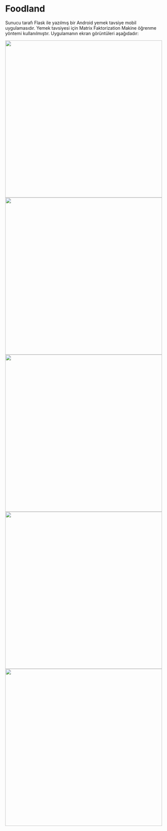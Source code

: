 # Foodland
Sunucu tarafı Flask ile yazılmış bir Android yemek tavsiye mobil uygulamasıdır.  Yemek tavsiyesi için Matrix Faktorization Makine öğrenme yöntemi kullanılmıştır. Uygulamanın ekran  görüntüleri aşağıdadır:

<img    src="https://github.com/mertakkara/NePisirsem/blob/master/Screenshot_1606755691.png" width="500" height="500">
<img src="https://github.com/mertakkara/NePisirsem/blob/master/Screenshot_1606755802.png" width="500" height="500">
<img   src="https://github.com/mertakkara/NePisirsem/blob/master/Screenshot_1606920301.png" width="500" height="500">
<img   src="https://github.com/mertakkara/NePisirsem/blob/master/Screenshot_1606920813.png" width="500" height="500">
<img  src="https://github.com/mertakkara/NePisirsem/blob/master/Screenshot_1609192350.png" width="500" height="500">
